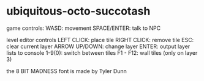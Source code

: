 # ubiquitous-octo-succotash

game controls:
WASD: movement
SPACE/ENTER: talk to NPC

level editor controls
LEFT CLICK: place tile
RIGHT CLICK: remove tile
ESC: clear current layer
ARROW UP/DOWN: change layer
ENTER: output layer lists to console
1-9(0): switch between tiles
F1 - F12: wall tiles (only on layer 3)

the 8 BIT MADNESS font is made by Tyler Dunn

